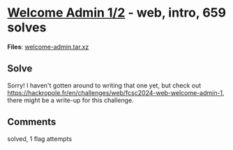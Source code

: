 [Welcome Admin 1/2](challenge_files/README.md) - web, intro, 659 solves
===

**Files**: [welcome-admin.tar.xz](https://www.narthorn.com/ctf/FCSC-2024/challenge_files/web/Welcome%20Admin%201_2/welcome-admin.tar.xz)

## Solve

Sorry! I haven't gotten around to writing that one yet, but check out https://hackropole.fr/en/challenges/web/fcsc2024-web-welcome-admin-1, there might be a write-up for this challenge.

## Comments

solved, 1 flag attempts